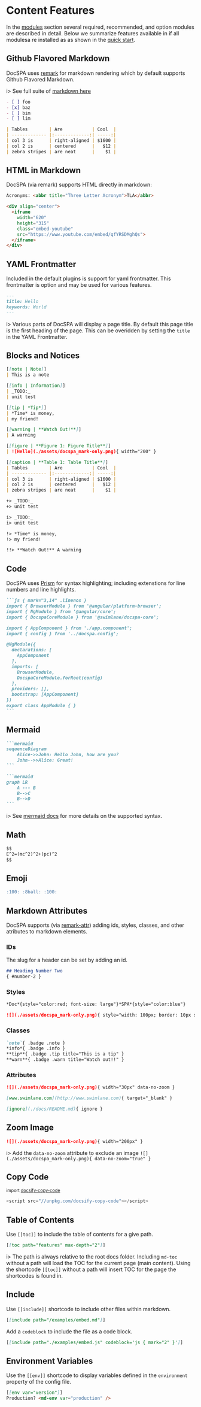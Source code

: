 # Content Features

In the [modules](/modules) section several required, recommended, and option modules are described in detail.  Below we summarize features available in if all modulesa re installed as as shown in the [quick start](/quickstart).

## Github Flavored Markdown

DocSPA uses [remark](https://remark.js.org/) for markdown rendering which by default supports Github Flavored Markdown.

i> See full suite of [markdown here](markdown)

```markdown { playground }
- [ ] foo
- [x] baz
- [ ] bim
- [ ] lim

| Tables        | Are           | Cool  |
| ------------- |:-------------:| -----:|
| col 3 is      | right-aligned | $1600 |
| col 2 is      | centered      |   $12 |
| zebra stripes | are neat      |    $1 |
```

## HTML in Markdown

DocSPA (via remark) supports HTML directly in markdown:

```html { playground }
Acronyms: <abbr title="Three Letter Acronym">TLA</abbr>

<div align="center">
  <iframe
    width="620"
    height="315"
    class="embed-youtube"
    src="https://www.youtube.com/embed/qfYRSDMghQs">
  </iframe>
</div>
```

## YAML Frontmatter

Included in the default plugins is support for yaml frontmatter.  This frontmatter is option and may be used for various features.

```markdown
---
title: Hello
keywords: World
---
```

i> Various parts of DocSPA will display a page title.  By default this page title is the first heading of the page.  This can be overidden by setting the `title` in the YAML Frontmatter.

## Blocks and Notices

```markdown { playground }
[[note | Note]]
| This is a note

[[info | Information]]
| _TODO:_
| unit test

[[tip | *Tip*]]
| *Time* is money,
| my friend!

[[warning | **Watch Out!**]]
| A warning

[[figure | **Figure 1: Figure Title**]]
| ![Hello](./assets/docspa_mark-only.png){ width="200" }

[[caption | **Table 1: Table Title**]]
| Tables        | Are           | Cool  |
| ------------- |:-------------:| -----:|
| col 3 is      | right-aligned | $1600 |
| col 2 is      | centered      |   $12 |
| zebra stripes | are neat      |    $1 |
```

```markdown { playground }
+> _TODO:_
+> unit test

i> _TODO:_
i> unit test

!> *Time* is money,
!> my friend!

!!> **Watch Out!** A warning
```

## Code

DocSPA uses [Prism](https://prismjs.com/) for syntax highlighting; including extenstions for line numbers and line highlights.

~~~markdown { playground }
```js { mark="3,14" .linenos }
import { BrowserModule } from '@angular/platform-browser';
import { NgModule } from '@angular/core';
import { DocspaCoreModule } from '@swimlane/docspa-core';

import { AppComponent } from './app.component';
import { config } from '../docspa.config';

@NgModule({
  declarations: [
    AppComponent
  ],
  imports: [
    BrowserModule,
    DocspaCoreModule.forRoot(config)
  ],
  providers: [],
  bootstrap: [AppComponent]
})
export class AppModule { }
```
~~~

## Mermaid

~~~markdown { playground }
```mermaid
sequenceDiagram
    Alice->>John: Hello John, how are you?
    John-->>Alice: Great!
```

```mermaid
graph LR
    A --- B
    B-->C
    B-->D
```
~~~

i> See [mermaid docs](https://mermaidjs.github.io/) for more details on the supported syntax.

## Math

```markdown { playground }
$$
E^2=(mc^2)^2+(pc)^2
$$
```

## Emoji

```markdown { playground }
:100: :8ball: :100:
```

## Markdown Attributes

DocSPA supports (via [remark-attr](https://github.com/arobase-che/remark-attr)) adding ids, styles, classes, and other atributes to markdown elements.

### IDs

The slug for a header can be set by adding an id.

```markdown
## Heading Number Two
{ #number-2 }
```

### Styles

```markdown { playground }
*Doc*{style="color:red; font-size: large"}*SPA*{style="color:blue"}

![](./assets/docspa_mark-only.png){ style="width: 100px; border: 10px solid lightgrey; padding: 10px;"}
```

### Classes

```markdown { playground }
`note`{ .badge .note }
*info*{ .badge .info }
**tip**{ .badge .tip title="This is a tip" }
**warn**{ .badge .warn title="Watch out!!" }
```

### Attributes

```markdown { playground }
![](./assets/docspa_mark-only.png){ width="30px" data-no-zoom }

[www.swimlane.com](http://www.swimlane.com){ target="_blank" }

[ignore](./docs/README.md){ ignore }
```

## Zoom Image

```markdown { playground }
![](./assets/docspa_mark-only.png){ width="200px" }
```

i> Add the `data-no-zoom` attribute to exclude an image `![](./assets/docspa_mark-only.png){ data-no-zoom="true" }`

## Copy Code

<small>import [docsify-copy-code](https://github.com/jperasmus/docsify-copy-code)</small>

```js
<script src="//unpkg.com/docsify-copy-code"></script>
```


## Table of Contents

Use `[[toc]]` to include the table of contents for a give path.

```markdown { playground }
[[toc path="features" max-depth="2"]]
```

i> The path is always relative to the root docs folder.  Including `md-toc` without a path will load the TOC for the current page (main content).  Using the shortcode `[[toc]]` without a path will insert TOC for the page the shortcodes is found in.

## Include

Use `[[include]]` shortcode to include other files within markdown.

```markdown { playground }
[[include path="/examples/embed.md"]]
```

Add a `codeblock` to include the file as a code block.

```markdown { playground }
[[include path="./examples/embed.js" codeblock='js { mark="2" }']]
```

## Environment Variables

Use the `[[env]]` shortcode to display variables defined in the `environment` property of the config file.

```markdown { playground }
[[env var="version"]]
Production? <md-env var="production" />
```


